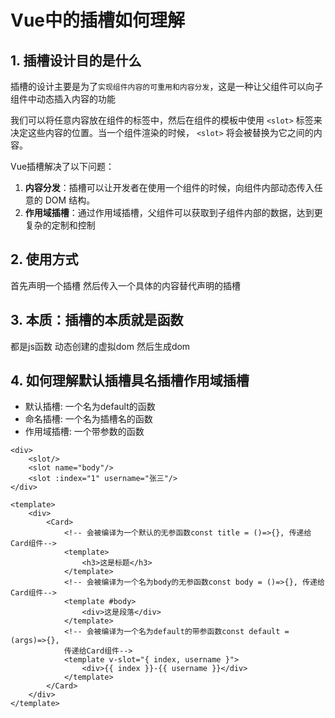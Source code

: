 # Vue中的插槽如何理解

## 1. 插槽设计目的是什么

插槽的设计主要是为了`实现组件内容的可重用和内容分发`，这是一种让父组件可以向子组件中动态插入内容的功能

我们可以将任意内容放在组件的标签中，然后在组件的模板中使用 `<slot>` 标签来决定这些内容的位置。当一个组件渲染的时候， `<slot>` 将会被替换为它之间的内容。

Vue插槽解决了以下问题：

1. **内容分发**：插槽可以让开发者在使用一个组件的时候，向组件内部动态传入任意的 DOM 结构。
2. **作用域插槽**：通过作用域插槽，父组件可以获取到子组件内部的数据，达到更复杂的定制和控制

## 2. 使用方式

首先声明一个插槽 然后传入一个具体的内容替代声明的插槽

## 3. 本质：插槽的本质就是函数

都是js函数 动态创建的虚拟dom 然后生成dom



## 4. 如何理解默认插槽具名插槽作用域插槽

- 默认插槽: 一个名为default的函数
- 命名插槽: 一个名为插槽名的函数
- 作用域插槽: 一个带参数的函数

```vue
<div>
   	<slot/>
    <slot name="body"/>
    <slot :index="1" username="张三"/>
</div>

<template>
    <div>
        <Card>
            <!-- 会被编译为一个默认的无参函数const title = ()=>{}, 传递给Card组件-->
            <template>
                <h3>这是标题</h3>
            </template>
            <!-- 会被编译为一个名为body的无参函数const body = ()=>{}, 传递给Card组件-->
            <template #body>
                <div>这是段落</div>
            </template>
            <!-- 会被编译为一个名为default的带参函数const default = (args)=>{}, 
            传递给Card组件-->
            <template v-slot="{ index, username }">
                <div>{{ index }}-{{ username }}</div>
            </template>
        </Card>
    </div>
</template>
```



